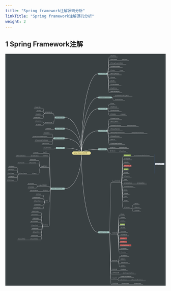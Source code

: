 ```yaml
---
title: "Spring framework注解源码分析"
linkTitle: "Spring framework注解源码分析"
weight: 2
---
```


## 1 Spring Framework注解

![Spring注解](https://github.com/mxsm/picture/blob/main/spring/spring-framework%E6%B3%A8%E8%A7%A3%E5%85%A8%E5%9B%BE.png?raw=true)




